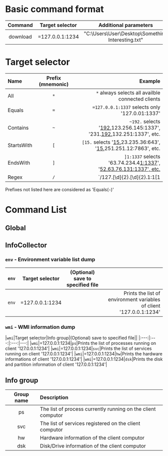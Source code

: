 # Basic command format

|Command|Target selector|Additional parameters|
|:---:|:---:|:---:|
|download|=127.0.0.1:1234|"C:\\Users\\User\\Desktop\\Something Interesting.txt"|

# Target selector
|Name|Prefix (mnemonic)|Example|
|:---|:---:|---:|
|All|`*`|`*` always selects all availble connected clients|
|Equals|`=`|`=127.0.0.1:1337` selects only '127.0.01:1337'|
|Contains|`~`|`~192.` selects '<u>192.</u>123.256.145:1337', '231.<u>192.</u>132.251:1337', etc.|
|StartsWith|`[`|`[15.` selects '<u>15.</u>23.235.36:643', '<u>15.</u>251.251.12:7863', etc.|
|EndsWith|`]`|`]1:1337` selects '63.74.234.4<u>1:1337</u>', '<u>52.63.76.13<u>1:1337</u>', etc.|
|Regex|`/`|`/127.[\d]{2}.[\d]{2}.1:1[1|2|3]{3}7` selects '127.<u>12</u>.<u>23</u>.1:1<u>321</u>7', etc.|

Prefixes not listed here are considered as 'Equals(`~`)'


# Command List

## Global

## InfoCollector

### `env` - Environment variable list dump
|`env`|Target selector|(Optional) save to specified file||
|:---:|:---:|:---:|---:|
|`env`|=127.0.0.1:1234||Prints the list of environment variables of client '127.0.0.1:1234'|

### `wmi` - WMI information dump
|`wmi`|Target selector|Info group|(Optional) save to specified file||
|:---:|:---:|:---:|---:|
|`wmi`|=127.0.0.1:1234|`ps`|Prints the list of processes running on client '127.0.0.1:1234'|
|`wmi`|=127.0.0.1:1234|`svc`|Prints the list of services running on client '127.0.0.1:1234'|
|`wmi`|=127.0.0.1:1234|`hw`|Prints the hardware informations of client '127.0.0.1:1234'|
|`wmi`|=127.0.0.1:1234|`dsk`|Prints the disk and partition information of client '127.0.0.1:1234'|



## Info group
|Group name|Description|
|:---:|:---|
|ps|The list of process currently running on the client computor|
|svc|The list of services registered on the client computor|
|hw|Hardware information of the client computor|
|dsk|Disk/Drive information of the client computor|